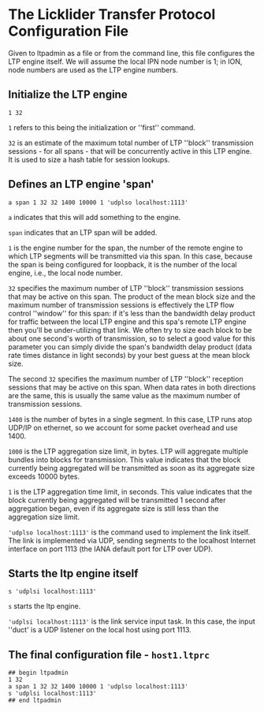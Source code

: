 # The Licklider Transfer Protocol Configuration File

Given to ltpadmin as a file or from the command line, this file configures the LTP engine itself. We will assume the local IPN node number is 1; in ION, node numbers are used as the LTP engine numbers.

## Initialize the LTP engine

````
1 32
````

`1` refers to this being the initialization or ''first'' command.

`32` is an estimate of the maximum total number of LTP ''block'' transmission sessions - for all spans - that will be concurrently active in this LTP engine. It is used to size a hash table for session lookups.

## Defines an LTP engine 'span'

````
a span 1 32 32 1400 10000 1 'udplso localhost:1113'
````

`a` indicates that this will add something to the engine.

`span` indicates that an LTP span will be added.

`1` is the engine number for the span, the number of the remote engine to which LTP segments will be transmitted via this span. In this case, because the span is being configured for loopback, it is the number of the local engine, i.e., the local node number.

`32` specifies the maximum number of LTP ''block'' transmission sessions that may be active on this span. The product of the mean block size and the maximum number of transmission sessions is effectively the LTP flow control ''window'' for this span: if it's less than the bandwidth delay product for traffic between the local LTP engine and this spa's remote LTP engine then you'll be under-utilizing that link. We often try to size each block to be about one second's worth of transmission, so to select a good value for this parameter you can simply divide the span's bandwidth delay product (data rate times distance in light seconds) by your best guess at the mean block size.

The second `32` specifies the maximum number of LTP ''block'' reception sessions that may be active on this span. When data rates in both directions are the same, this is usually the same value as the maximum number of transmission sessions.

`1400` is the number of bytes in a single segment. In this case, LTP runs atop UDP/IP on ethernet, so we account for some packet overhead and use 1400.

`1000` is the LTP aggregation size limit, in bytes. LTP will aggregate multiple bundles into blocks for transmission. This value indicates that the block currently being aggregated will be transmitted as soon as its aggregate size exceeds 10000 bytes.

`1` is the LTP aggregation time limit, in seconds. This value indicates that the block currently being aggregated will be transmitted 1 second after aggregation began, even if its aggregate size is still less than the aggregation size limit.

````'udplso localhost:1113'```` is the command used to implement the link itself. The link is implemented via UDP, sending segments to the localhost Internet interface on port 1113 (the IANA default port for LTP over UDP).


## Starts the ltp engine itself

````
s 'udplsi localhost:1113'
````

`s` starts the ltp engine.

`'udplsi localhost:1113'` is the link service input task. In this case, the input ''duct' is a UDP listener on the local host using port 1113.


## The final configuration file - `host1.ltprc` 


````
## begin ltpadmin
1 32
a span 1 32 32 1400 10000 1 'udplso localhost:1113'
s 'udplsi localhost:1113'
## end ltpadmin
````
